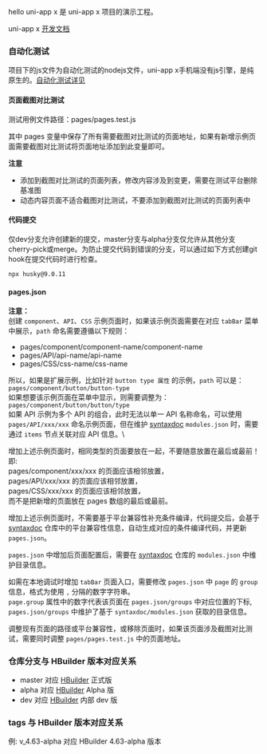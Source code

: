 hello uni-app x 是 uni-app x 项目的演示工程。

uni-app x [开发文档](https://uniapp.dcloud.net.cn/uni-app-x/)

### 自动化测试
项目下的js文件为自动化测试的nodejs文件，uni-app x手机端没有js引擎，是纯原生的。[自动化测试详见](https://uniapp.dcloud.net.cn/worktile/auto/quick-start.html)

#### 页面截图对比测试
测试用例文件路径：pages/pages.test.js

其中 pages 变量中保存了所有需要截图对比测试的页面地址，如果有新增示例页面需要截图对比测试将页面地址添加到此变量即可。

**注意**
- 添加到截图对比测试的页面列表，修改内容涉及到变更，需要在测试平台删除基准图
- 动态内容页面不适合截图对比测试，不要添加到截图对比测试的页面列表中

#### 代码提交

仅dev分支允许创建新的提交，master分支与alpha分支仅允许从其他分支cherry-pick或merge。为防止提交代码到错误的分支，可以通过如下方式创建git hook在提交代码时进行检查。

```bash
npx husky@9.0.11
```

#### pages.json

**注意：**\
创建 `component`、`API`、`CSS` 示例页面时，如果该示例页面需要在对应 `tabBar` 菜单中展示，`path` 命名需要遵循以下规则：
- pages/component/component-name/component-name
- pages/API/api-name/api-name
- pages/CSS/css-name/css-name

所以，如果是扩展示例，比如针对 `button type 属性` 的示例，`path` 可以是：`pages/component/button/button-type`\
如果想要该示例页面在菜单中显示，则需要调整为：`pages/component/button/button/type`\
如果 API 示例为多个 API 的组合，此时无法以单一 API 名称命名，可以使用 `pages/API/xxx/xxx` 命名示例页面，但在维护 [syntaxdoc](http://git.dcloud.io/uni-app-x/syntaxdoc) `modules.json` 时，需要通过 `items` 节点关联对应 API 信息。\

增加上述示例页面时，相同类型的页面要放在一起，不要随意放置在最后或最前！\
即:\
pages/component/xxx/xxx 的页面应该相邻放置，\
pages/API/xxx/xxx 的页面应该相邻放置，\
pages/CSS/xxx/xxx 的页面应该相邻放置，\
而不是把新增的页面放在 pages 数组的最后或最前。

增加上述示例页面时，不需要基于平台兼容性补充条件编译，代码提交后，会基于 [syntaxdoc](http://git.dcloud.io/uni-app-x/syntaxdoc) 仓库中的平台兼容性信息，自动生成对应的条件编译代码，并更新 `pages.json`。

`pages.json` 中增加后页面配置后，需要在 [syntaxdoc](http://git.dcloud.io/uni-app-x/syntaxdoc) 仓库的 `modules.json` 中维护目录信息。

如需在本地调试时增加 `tabBar` 页面入口，需要修改 `pages.json` 中 `page` 的 `group` 信息，格式为使用 `,` 分隔的数字字符串。\
`page.group` 属性中的数字代表该页面在 `pages.json/groups` 中对应位置的下标,
`pages.json/groups` 中维护了基于 `syntaxdoc/modules.json` 获取的目录信息。

调整现有页面的路径或平台兼容性，或移除页面时，如果该页面涉及截图对比测试，需要同时调整 `pages/pages.test.js` 中的页面地址。

### 仓库分支与 HBuilder 版本对应关系

- master 对应 [HBuilder](https://www.dcloud.io/hbuilderx.html) 正式版
- alpha 对应 [HBuilder](https://www.dcloud.io/hbuilderx.html) Alpha 版
- dev 对应 [HBuilder](https://www.dcloud.io/hbuilderx.html) 内部 dev 版

### tags 与 HBuilder 版本对应关系

例: v_4.63-alpha 对应 HBuilder 4.63-alpha 版本
